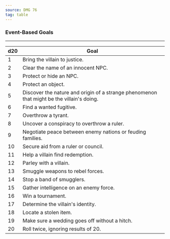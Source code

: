```yaml
---
source: DMG 76
tag: table
---
```


### Event-Based Goals
---
|d20|Goal|
|----|------------|
|1|Bring the villain to justice.|
|2|Clear the name of an innocent NPC.|
|3|Protect or hide an NPC.|
|4|Protect an object.|
|5|Discover the nature and origin of a strange phenomenon that might be the villain's doing.|
|6|Find a wanted fugitive.|
|7|Overthrow a tyrant.|
|8|Uncover a conspiracy to overthrow a ruler.|
|9|Negotiate peace between enemy nations or feuding families.|
|10|Secure aid from a ruler or council.|
|11|Help a villain find redemption.|
|12|Parley with a villain.|
|13|Smuggle weapons to rebel forces.|
|14|Stop a band of smugglers.|
|15|Gather intelligence on an enemy force.|
|16|Win a tournament.|
|17|Determine the villain's identity.|
|18|Locate a stolen item.|
|19|Make sure a wedding goes off without a hitch.|
|20|Roll twice, ignoring results of 20.|
